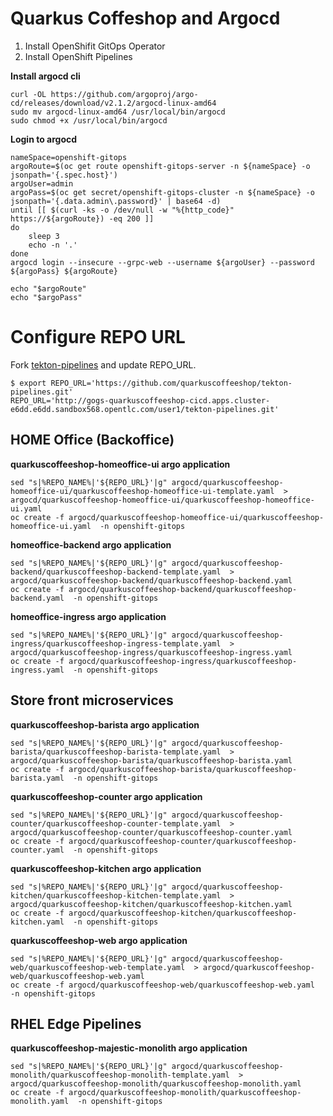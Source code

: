 # Quarkus Coffeshop and Argocd


1. Install OpenShifit GitOps Operator
2. Install OpenShift Pipelines


**Install argocd cli**
```
curl -OL https://github.com/argoproj/argo-cd/releases/download/v2.1.2/argocd-linux-amd64 
sudo mv argocd-linux-amd64 /usr/local/bin/argocd
sudo chmod +x /usr/local/bin/argocd
```

**Login to argocd**
```
nameSpace=openshift-gitops
argoRoute=$(oc get route openshift-gitops-server -n ${nameSpace} -o jsonpath='{.spec.host}')
argoUser=admin
argoPass=$(oc get secret/openshift-gitops-cluster -n ${nameSpace} -o jsonpath='{.data.admin\.password}' | base64 -d)
until [[ $(curl -ks -o /dev/null -w "%{http_code}"  https://${argoRoute}) -eq 200 ]]
do
    sleep 3
    echo -n '.'
done
argocd login --insecure --grpc-web --username ${argoUser} --password ${argoPass} ${argoRoute}

echo "$argoRoute"
echo "$argoPass"
```



# Configure REPO URL
Fork [tekton-pipelines](https://github.com/quarkuscoffeeshop/tekton-pipelines.git) and update REPO_URL.
```
$ export REPO_URL='https://github.com/quarkuscoffeeshop/tekton-pipelines.git'
REPO_URL='http://gogs-quarkuscoffeeshop-cicd.apps.cluster-e6dd.e6dd.sandbox568.opentlc.com/user1/tekton-pipelines.git'
```

## HOME Office (Backoffice)
**quarkuscoffeeshop-homeoffice-ui argo application**  
```
sed "s|%REPO_NAME%|'${REPO_URL}'|g" argocd/quarkuscoffeeshop-homeoffice-ui/quarkuscoffeeshop-homeoffice-ui-template.yaml  > argocd/quarkuscoffeeshop-homeoffice-ui/quarkuscoffeeshop-homeoffice-ui.yaml
oc create -f argocd/quarkuscoffeeshop-homeoffice-ui/quarkuscoffeeshop-homeoffice-ui.yaml  -n openshift-gitops
```

**homeoffice-backend argo application**  
```
sed "s|%REPO_NAME%|'${REPO_URL}'|g" argocd/quarkuscoffeeshop-backend/quarkuscoffeeshop-backend-template.yaml  > argocd/quarkuscoffeeshop-backend/quarkuscoffeeshop-backend.yaml
oc create -f argocd/quarkuscoffeeshop-backend/quarkuscoffeeshop-backend.yaml  -n openshift-gitops
```

**homeoffice-ingress argo application**  
```
sed "s|%REPO_NAME%|'${REPO_URL}'|g" argocd/quarkuscoffeeshop-ingress/quarkuscoffeeshop-ingress-template.yaml  > argocd/quarkuscoffeeshop-ingress/quarkuscoffeeshop-ingress.yaml
oc create -f argocd/quarkuscoffeeshop-ingress/quarkuscoffeeshop-ingress.yaml  -n openshift-gitops
```

## Store front microservices  

**quarkuscoffeeshop-barista argo application**  
```
sed "s|%REPO_NAME%|'${REPO_URL}'|g" argocd/quarkuscoffeeshop-barista/quarkuscoffeeshop-barista-template.yaml  > argocd/quarkuscoffeeshop-barista/quarkuscoffeeshop-barista.yaml
oc create -f argocd/quarkuscoffeeshop-barista/quarkuscoffeeshop-barista.yaml  -n openshift-gitops
```

**quarkuscoffeeshop-counter argo application**  
```
sed "s|%REPO_NAME%|'${REPO_URL}'|g" argocd/quarkuscoffeeshop-counter/quarkuscoffeeshop-counter-template.yaml  > argocd/quarkuscoffeeshop-counter/quarkuscoffeeshop-counter.yaml
oc create -f argocd/quarkuscoffeeshop-counter/quarkuscoffeeshop-counter.yaml  -n openshift-gitops
```

**quarkuscoffeeshop-kitchen argo application**  
```
sed "s|%REPO_NAME%|'${REPO_URL}'|g" argocd/quarkuscoffeeshop-kitchen/quarkuscoffeeshop-kitchen-template.yaml  > argocd/quarkuscoffeeshop-kitchen/quarkuscoffeeshop-kitchen.yaml
oc create -f argocd/quarkuscoffeeshop-kitchen/quarkuscoffeeshop-kitchen.yaml  -n openshift-gitops
```

**quarkuscoffeeshop-web argo application**   
```
sed "s|%REPO_NAME%|'${REPO_URL}'|g" argocd/quarkuscoffeeshop-web/quarkuscoffeeshop-web-template.yaml  > argocd/quarkuscoffeeshop-web/quarkuscoffeeshop-web.yaml
oc create -f argocd/quarkuscoffeeshop-web/quarkuscoffeeshop-web.yaml  -n openshift-gitops
```

## RHEL Edge Pipelines
**quarkuscoffeeshop-majestic-monolith argo application**   
```
sed "s|%REPO_NAME%|'${REPO_URL}'|g" argocd/quarkuscoffeeshop-monolith/quarkuscoffeeshop-monolith-template.yaml  > argocd/quarkuscoffeeshop-monolith/quarkuscoffeeshop-monolith.yaml
oc create -f argocd/quarkuscoffeeshop-monolith/quarkuscoffeeshop-monolith.yaml  -n openshift-gitops
```



